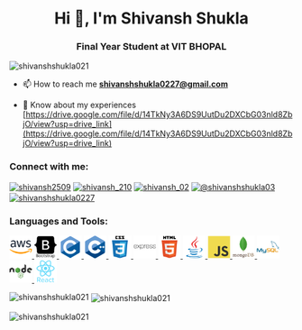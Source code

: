 <h1 align="center">Hi 👋, I'm Shivansh Shukla</h1>
<h3 align="center"> Final Year Student at VIT BHOPAL</h3>

<p align="left"> <img src="https://komarev.com/ghpvc/?username=shivanshshukla021&label=Profile%20views&color=0e75b6&style=flat" alt="shivanshshukla021" /> </p>

- 📫 How to reach me **shivanshshukla0227@gmail.com**

- 📄 Know about my experiences [https://drive.google.com/file/d/14TkNy3A6DS9UutDu2DXCbG03nld8ZbjO/view?usp=drive_link](https://drive.google.com/file/d/14TkNy3A6DS9UutDu2DXCbG03nld8ZbjO/view?usp=drive_link)

<h3 align="left">Connect with me:</h3>
<p align="left">
<a href="https://linkedin.com/in/shivansh2509" target="blank"><img align="center" src="https://raw.githubusercontent.com/rahuldkjain/github-profile-readme-generator/master/src/images/icons/Social/linked-in-alt.svg" alt="shivansh2509" height="30" width="40" /></a>
<a href="https://instagram.com/shivansh__210" target="blank"><img align="center" src="https://raw.githubusercontent.com/rahuldkjain/github-profile-readme-generator/master/src/images/icons/Social/instagram.svg" alt="shivansh_210" height="30" width="40" /></a>
<a href="https://www.codechef.com/users/shivansh_02" target="blank"><img align="center" src="https://cdn.jsdelivr.net/npm/simple-icons@3.1.0/icons/codechef.svg" alt="shivansh_02" height="30" width="40" /></a>
<a href="https://www.hackerrank.com/@shivanshshukla03" target="blank"><img align="center" src="https://raw.githubusercontent.com/rahuldkjain/github-profile-readme-generator/master/src/images/icons/Social/hackerrank.svg" alt="@shivanshshukla03" height="30" width="40" /></a>
<a href="https://auth.geeksforgeeks.org/user/shivanshshukla0227" target="blank"><img align="center" src="https://raw.githubusercontent.com/rahuldkjain/github-profile-readme-generator/master/src/images/icons/Social/geeks-for-geeks.svg" alt="shivanshshukla0227" height="30" width="40" /></a>
</p>

<h3 align="left">Languages and Tools:</h3>
<p align="left"> <a href="https://aws.amazon.com" target="_blank" rel="noreferrer"> <img src="https://raw.githubusercontent.com/devicons/devicon/master/icons/amazonwebservices/amazonwebservices-original-wordmark.svg" alt="aws" width="40" height="40"/> </a> <a href="https://getbootstrap.com" target="_blank" rel="noreferrer"> <img src="https://raw.githubusercontent.com/devicons/devicon/master/icons/bootstrap/bootstrap-plain-wordmark.svg" alt="bootstrap" width="40" height="40"/> </a> <a href="https://www.cprogramming.com/" target="_blank" rel="noreferrer"> <img src="https://raw.githubusercontent.com/devicons/devicon/master/icons/c/c-original.svg" alt="c" width="40" height="40"/> </a> <a href="https://www.w3schools.com/cpp/" target="_blank" rel="noreferrer"> <img src="https://raw.githubusercontent.com/devicons/devicon/master/icons/cplusplus/cplusplus-original.svg" alt="cplusplus" width="40" height="40"/> </a> <a href="https://www.w3schools.com/css/" target="_blank" rel="noreferrer"> <img src="https://raw.githubusercontent.com/devicons/devicon/master/icons/css3/css3-original-wordmark.svg" alt="css3" width="40" height="40"/> </a> <a href="https://expressjs.com" target="_blank" rel="noreferrer"> <img src="https://raw.githubusercontent.com/devicons/devicon/master/icons/express/express-original-wordmark.svg" alt="express" width="40" height="40"/> </a> <a href="https://www.w3.org/html/" target="_blank" rel="noreferrer"> <img src="https://raw.githubusercontent.com/devicons/devicon/master/icons/html5/html5-original-wordmark.svg" alt="html5" width="40" height="40"/> </a> <a href="https://www.java.com" target="_blank" rel="noreferrer"> <img src="https://raw.githubusercontent.com/devicons/devicon/master/icons/java/java-original.svg" alt="java" width="40" height="40"/> </a> <a href="https://developer.mozilla.org/en-US/docs/Web/JavaScript" target="_blank" rel="noreferrer"> <img src="https://raw.githubusercontent.com/devicons/devicon/master/icons/javascript/javascript-original.svg" alt="javascript" width="40" height="40"/> </a> <a href="https://www.mongodb.com/" target="_blank" rel="noreferrer"> <img src="https://raw.githubusercontent.com/devicons/devicon/master/icons/mongodb/mongodb-original-wordmark.svg" alt="mongodb" width="40" height="40"/> </a> <a href="https://www.mysql.com/" target="_blank" rel="noreferrer"> <img src="https://raw.githubusercontent.com/devicons/devicon/master/icons/mysql/mysql-original-wordmark.svg" alt="mysql" width="40" height="40"/> </a> <a href="https://nodejs.org" target="_blank" rel="noreferrer"> <img src="https://raw.githubusercontent.com/devicons/devicon/master/icons/nodejs/nodejs-original-wordmark.svg" alt="nodejs" width="40" height="40"/> </a> <a href="https://reactjs.org/" target="_blank" rel="noreferrer"> <img src="https://raw.githubusercontent.com/devicons/devicon/master/icons/react/react-original-wordmark.svg" alt="react" width="40" height="40"/> </a> </p>

<p><img align="left" src="https://github-readme-stats.vercel.app/api/top-langs?username=shivanshshukla021&show_icons=true&locale=en&layout=compact" alt="shivanshshukla021" /></p>

<p>&nbsp;<img align="center" src="https://github-readme-stats.vercel.app/api?username=shivanshshukla021&show_icons=true&locale=en" alt="shivanshshukla021" /></p>

<p><img align="center" src="https://github-readme-streak-stats.herokuapp.com/?user=shivanshshukla021&" alt="shivanshshukla021" /></p>
